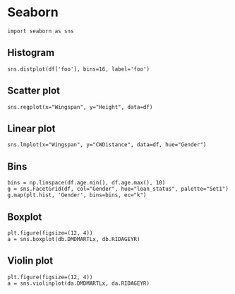 # Seaborn

`import seaborn as sns`

## Histogram

`sns.distplot(df['foo'], bins=16, label='foo')`

## Scatter plot

`sns.regplot(x="Wingspan", y="Height", data=df)`

## Linear plot

`sns.lmplot(x="Wingspan", y="CWDistance", data=df, hue="Gender")`

## Bins

```
bins = np.linspace(df.age.min(), df.age.max(), 10)
g = sns.FacetGrid(df, col="Gender", hue="loan_status", palette="Set1")
g.map(plt.hist, 'Gender', bins=bins, ec="k")
```

## Boxplot

```
plt.figure(figsize=(12, 4))
a = sns.boxplot(db.DMDMARTLx, db.RIDAGEYR)
```

## Violin plot

```
plt.figure(figsize=(12, 4))
a = sns.violinplot(da.DMDMARTLx, da.RIDAGEYR)
```
